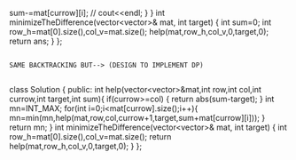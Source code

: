 sum-=mat[currow][i];
// cout<<endl;
}
}
int minimizeTheDifference(vector<vector<int>>& mat, int target) {
int sum=0;
int row_h=mat[0].size(),col_v=mat.size();
help(mat,row_h,col_v,0,target,0);
return ans;
}
};
```
​
SAME BACKTRACKING BUT--> (DESIGN TO IMPLEMENT DP)
​
```
class Solution {
public:
int help(vector<vector<int>>&mat,int row,int col,int currow,int target,int sum){
if(currow>=col) {
return abs(sum-target);
}
int mn=INT_MAX;
for(int i=0;i<mat[currow].size();i++){
mn=min(mn,help(mat,row,col,currow+1,target,sum+mat[currow][i]));
}
return mn;
}
int minimizeTheDifference(vector<vector<int>>& mat, int target) {
int row_h=mat[0].size(),col_v=mat.size();
return help(mat,row_h,col_v,0,target,0);
}
};
```
​
​